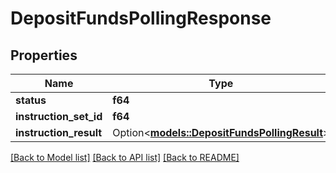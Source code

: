 # DepositFundsPollingResponse

## Properties

Name | Type | Description | Notes
------------ | ------------- | ------------- | -------------
**status** | **f64** |  |
**instruction_set_id** | **f64** |  |
**instruction_result** | Option<[**models::DepositFundsPollingResult**](DepositFundsPollingResult.md)> |  | [optional]

[[Back to Model list]](../README.md#documentation-for-models) [[Back to API list]](../README.md#documentation-for-api-endpoints) [[Back to README]](../README.md)
